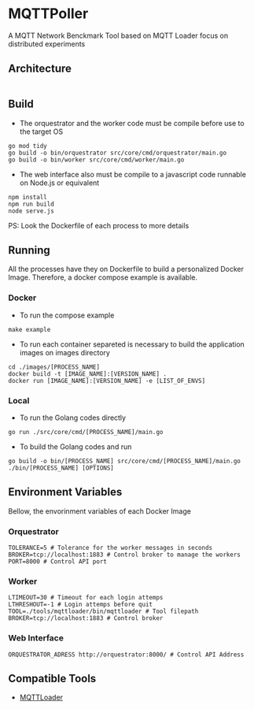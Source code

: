 # MQTTPoller
 A MQTT Network Benckmark Tool based on MQTT Loader focus on distributed experiments
## Architecture
![]()
## Build
* The orquestrator and the worker code must be compile before use to the target OS
```
go mod tidy
go build -o bin/orquestrator src/core/cmd/orquestrator/main.go
go build -o bin/worker src/core/cmd/worker/main.go
```
* The web interface also must be compile to a javascript code runnable on Node.js or equivalent
```
npm install
npm run build
node serve.js
```
PS: Look the Dockerfile of each process to more details
## Running
All the processes have they on Dockerfile to build a personalized Docker Image. Therefore, a docker compose example is available.
### Docker
* To run the compose example
```
make example
```
* To run each container separeted is necessary to build the application images on images directory
```
cd ./images/[PROCESS_NAME]
docker build -t [IMAGE_NAME]:[VERSION_NAME] .
docker run [IMAGE_NAME]:[VERSION_NAME] -e [LIST_OF_ENVS]
```
### Local
* To run the Golang codes directly
```
go run ./src/core/cmd/[PROCESS_NAME]/main.go
```
* To build the Golang codes and run
```
go build -o bin/[PROCESS_NAME] src/core/cmd/[PROCESS_NAME]/main.go
./bin/[PROCESS_NAME] [OPTIONS]
```
## Environment Variables
Bellow, the envorinment variables of each Docker Image
### Orquestrator
```
TOLERANCE=5 # Tolerance for the worker messages in seconds
BROKER=tcp://localhost:1883 # Control broker to manage the workers
PORT=8000 # Control API port
```
### Worker
```
LTIMEOUT=30 # Timeout for each login attemps
LTHRESHOUT=-1 # Login attemps before quit
TOOL=./tools/mqttloader/bin/mqttloader # Tool filepath
BROKER=tcp://localhost:1883 # Control broker
```
### Web Interface
```
ORQUESTRATOR_ADRESS http://orquestrator:8000/ # Control API Address
```
## Compatible Tools
* [MQTTLoader](https://github.com/dist-sys/mqttloader)
